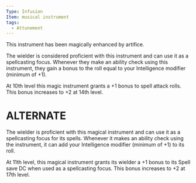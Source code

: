 ```yaml
---
Type: Infusion
Item: musical instrument
tags:
  - Attunement
---
```

This instrument has been magically enhanced by artifice.

The wielder is considered proficient with this instrument and can use it as a spellcasting focus. Whenever they make an ability check using this instrument, they gain a bonus to
the roll equal to your Intelligence modifier (minimum of +1).

At 10th level this magic instrument grants a +1 bonus to spell attack rolls. This bonus increases to +2 at 14th level.


# ALTERNATE
The wielder is proficient with this magical instrument and can use it as a spellcasting focus for its spells. Whenever it makes an ability check using the instrument, it can add your
Intelligence modifier (minimum of +1) to its roll.

At 11th level, this magical instrument grants its wielder a +1 bonus to its Spell save DC when used as a spellcasting focus. 
This bonus increases to +2 at 17th level.